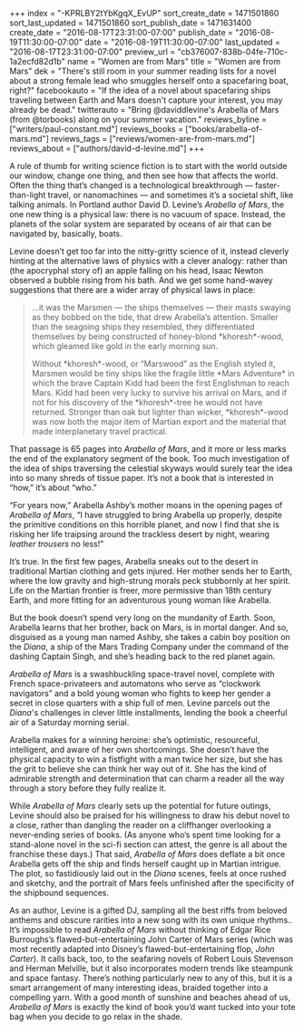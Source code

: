 +++
index = "-KPRLBY2tYbKgqX_EvUP"
sort_create_date = 1471501860
sort_last_updated = 1471501860
sort_publish_date = 1471631400
create_date = "2016-08-17T23:31:00-07:00"
publish_date = "2016-08-19T11:30:00-07:00"
date = "2016-08-19T11:30:00-07:00"
last_updated = "2016-08-17T23:31:00-07:00"
preview_url = "cb376007-838b-04fe-710c-1a2ecfd82d1b"
name = "Women are from Mars"
title = "Women are from Mars"
dek = "There's still room in your summer reading lists for a novel about a strong female lead who smuggles herself onto a spacefaring boat, right?"
facebookauto = "If the idea of a novel about spacefaring ships traveling between Earth and Mars doesn't capture your interest, you may already be dead."
twitterauto = "Bring @daviddlevine's Arabella of Mars (from @torbooks) along on your summer vacation."
reviews_byline = ["writers/paul-constant.md"]
reviews_books = ["books/arabella-of-mars.md"]
reviews_tags = ["reviews/women-are-from-mars.md"]
reviews_about = ["authors/david-d-levine.md"]
+++

A rule of thumb for writing science fiction is to start with the world outside our window, change one thing, and then see how that affects the world. Often the thing that’s changed is a technological breakthrough — faster-than-light travel, or nanomachines — and sometimes it’s a societal shift, like talking animals. In Portland author David D. Levine’s *Arabella of Mars*, the one new thing is a physical law: there is no vacuum of space. Instead, the planets of the solar system are separated by oceans of air that can be navigated by, basically, boats.

Levine doesn’t get too far into the nitty-gritty science of it, instead cleverly hinting at the alternative laws of physics with a clever analogy: rather than (the apocryphal story of) an apple falling on his head, Isaac Newton observed a bubble rising from his bath. And we get some hand-wavey suggestions that there are a wider array of physical laws in place:

<blockquote><p>…it was the Marsmen — the ships themselves —  their masts swaying as they bobbed on the tide, that drew Arabella’s attention. Smaller than the seagoing ships they resembled, they differentiated themselves by being constructed of honey-blond *khoresh*-wood, which gleamed like gold in the early morning sun.</p>

<p>Without *khoresh*-wood, or “Marswood” as the English styled it, Marsmen would be tiny ships like the fragile little *Mars Adventure* in which the brave Captain Kidd had been the first Englishman to reach Mars. Kidd had been very lucky to survive his arrival on Mars, and if not for his discovery of the *khoresh*-tree he would not have returned. Stronger than oak but lighter than wicker, *khoresh*-wood was now both the major item of Martian export and the material that made interplanetary travel practical.</p></blockquote>

That passage is 65 pages into *Arabella of Mars*, and it more or less marks the end of the explanatory segment of the book. Too much investigation of the idea of ships traversing the celestial skyways would surely tear the idea into so many shreds of tissue paper. It’s not a book that is interested in “how,” it’s about “who.”

<div class="break"></div>

“For years now,” Arabella Ashby’s mother moans in the opening pages of *Arabella of Mars*, “I have struggled to bring Arabella up properly, despite the primitive conditions on this horrible planet, and now I find that she is risking her life traipsing around the trackless desert by night, wearing *leather trousers* no less!”

It’s true. In the first few pages, Arabella sneaks out to the desert in traditional Martian clothing and gets injured. Her mother sends her to Earth, where the low gravity and high-strung morals peck stubbornly at her spirit. Life on the Martian frontier is freer, more permissive than 18th century Earth, and more fitting for an adventurous young woman like Arabella. 

But the book doesn’t spend very long on the mundanity of Earth. Soon, Arabella learns that her brother, back on Mars, is in mortal danger. And so, disguised as a young man named Ashby, she takes a cabin boy position on the *Diana*, a ship of the Mars Trading Company under the command of the dashing Captain Singh, and she’s heading back to the red planet again. 

*Arabella of Mars* is a swashbuckling space-travel novel, complete with French space-privateers and automatons who serve as “clockwork navigators” and a bold young woman who fights to keep her gender a secret in close quarters with a ship full of men. Levine parcels out the *Diana*'s challenges in clever little installments, lending the book a cheerful air of a Saturday morning serial.

Arabella makes for a winning heroine: she’s optimistic, resourceful, intelligent, and aware of her own shortcomings. She doesn’t have the physical capacity to win a fistfight with a man twice her size, but she has the grit to believe she can think her way out of it. She has the kind of admirable strength and determination that can charm a reader all the way through a story before they fully realize it. 

While *Arabella of Mars* clearly sets up the potential for future outings, Levine should also be praised for his willingness to draw his debut novel to a close, rather than dangling the reader on a cliffhanger overlooking a never-ending series of books. (As anyone who’s spent time looking for a stand-alone novel in the sci-fi section can attest, the genre is all about the franchise these days.)  That said, *Arabella of Mars* does deflate a bit once Arabella gets off the ship and finds herself caught up in Martian intrigue. The plot, so fastidiously laid out in the *Diana* scenes, feels at once rushed and sketchy, and the portrait of Mars feels unfinished after the specificity of the shipbound sequences.

As an author, Levine is a gifted DJ, sampling all the best riffs from beloved anthems and obscure rarities into a new song with its own unique rhythms.. It’s impossible to read *Arabella of Mars* without thinking of Edgar Rice Burroughs’s flawed-but-entertaining John Carter of Mars series (which was most recently adapted into Disney’s flawed-but-entertaining flop, *John Carter*). It calls back, too, to the seafaring novels of Robert Louis Stevenson and Herman Melville, but it also incorporates modern trends like steampunk and space fantasy. There’s nothing particularly new to any of this, but it is a smart arrangement of many interesting ideas, braided together into a compelling yarn. With a good month of sunshine and beaches ahead of us, *Arabella of Mars* is exactly the kind of book you’d want tucked into your tote bag when you decide to go relax in the shade.
